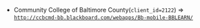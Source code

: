  - Community College of Baltimore County(`client_id=2122`) => [`http://ccbcmd-bb.blackboard.com/webapps/Bb-mobile-BBLEARN/`](http://ccbcmd-bb.blackboard.com/webapps/Bb-mobile-BBLEARN/)
